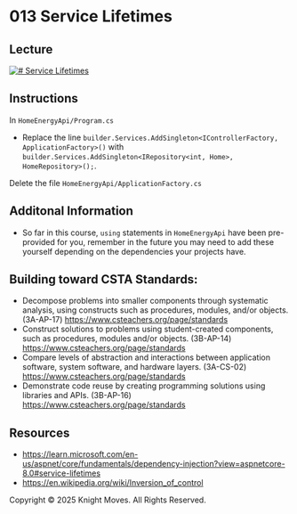 # 013 Service Lifetimes

## Lecture

[![# Service Lifetimes](https://img.youtube.com/vi/Hv63d-GBeds/0.jpg)](https://www.youtube.com/watch?v=Hv63d-GBeds)

## Instructions

In `HomeEnergyApi/Program.cs`
- Replace the line `builder.Services.AddSingleton<IControllerFactory, ApplicationFactory>()` with `builder.Services.AddSingleton<IRepository<int, Home>, HomeRepository>();`.

Delete the file `HomeEnergyApi/ApplicationFactory.cs`

## Additonal Information
- So far in this course, `using` statements in `HomeEnergyApi` have been pre-provided for you, remember in the future you may need to add these yourself depending on the dependencies your projects have.

## Building toward CSTA Standards:

- Decompose problems into smaller components through systematic analysis, using constructs such as procedures, modules, and/or objects. (3A-AP-17) https://www.csteachers.org/page/standards
- Construct solutions to problems using student-created components, such as procedures, modules and/or objects. (3B-AP-14) https://www.csteachers.org/page/standards
- Compare levels of abstraction and interactions between application software, system software, and hardware layers. (3A-CS-02) https://www.csteachers.org/page/standards
- Demonstrate code reuse by creating programming solutions using libraries and APIs. (3B-AP-16) https://www.csteachers.org/page/standards

## Resources

- https://learn.microsoft.com/en-us/aspnet/core/fundamentals/dependency-injection?view=aspnetcore-8.0#service-lifetimes
- https://en.wikipedia.org/wiki/Inversion_of_control

Copyright &copy; 2025 Knight Moves. All Rights Reserved.

